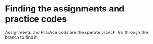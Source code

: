 # Finding the assignments and practice codes
Assignments and Practice code are the sperate branch. Go through the branch to find it.